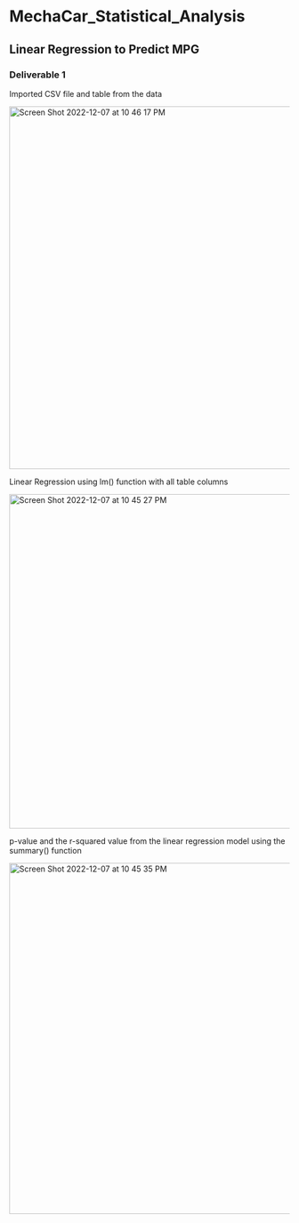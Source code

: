 # MechaCar_Statistical_Analysis

## Linear Regression to Predict MPG
### Deliverable 1

Imported CSV file and table from the data

<img width="652" alt="Screen Shot 2022-12-07 at 10 46 17 PM" src="https://user-images.githubusercontent.com/108236450/206351903-0b46382e-9b9b-4c80-aa6a-e79182525516.png">

Linear Regression using lm() function with all table columns

<img width="601" alt="Screen Shot 2022-12-07 at 10 45 27 PM" src="https://user-images.githubusercontent.com/108236450/206351932-066d06c7-0498-4603-8277-a01deafb794e.png">

p-value and the r-squared value from the linear regression model using the summary() function

<img width="631" alt="Screen Shot 2022-12-07 at 10 45 35 PM" src="https://user-images.githubusercontent.com/108236450/206351956-0314d5c1-cfd6-41dd-94f4-589e0c443477.png">
